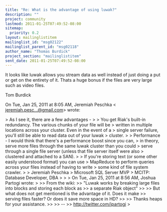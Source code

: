 ```yaml
---
title: "Re: What is the advantage of using luwak?"
description: ""
project: community
lastmod: 2011-01-25T07:49:52-08:00
sitemap:
  priority: 0.2
layout: mailinglistitem
mailinglist_id: "msg02122"
mailinglist_parent_id: "msg02118"
author_name: "Thomas Burdick"
project_section: "mailinglistitem"
sent_date: 2011-01-25T07:49:52-08:00
---
```



It looks like luwak allows you stream data as well instead of just doing a
put or get on the entirety of it. Thats a huge bonus if the files are very
large such as video files.

Tom Burdick

On Tue, Jan 25, 2011 at 8:05 AM, Jeremiah Peschka &lt;
jeremiah.pesc...@gmail.com&gt; wrote:

&gt; As I see it, there are a few advantages -
&gt;
&gt; You get Riak's built-in redundancy. The various chunks of your file will be
&gt; written in multiple locations across your cluster. Even in the event of a
&gt; single server failure, you'll still be able to read data out of your luwak
&gt; cluster.
&gt;
&gt; Performance - I would think that there's a performance boost since you can,
&gt; in theory, serve more files through the same luwak cluster than you could
&gt; serve through a single file server (unless that file server itself were also
&gt; clustered and attached to a SAN).
&gt;
&gt; If you're storing text (or some other easily understood format) you can use
&gt; MapReduce to perform queries across your files instead of having to write
&gt; some kind of file system crawler.
&gt;
&gt; Jeremiah Peschka
&gt; Microsoft SQL Server MVP
&gt; MCITP: Database Developer, DBA
&gt;
&gt;
&gt; On Tue, Jan 25, 2011 at 8:56 AM, Joshua Partogi wrote:
&gt;
&gt;&gt; From the wiki:
&gt;&gt; "Luwak works by breaking large files into blocks and storing each block as
&gt;&gt; a separate Riak object"
&gt;&gt;
&gt;&gt; But what does not get mentioned is the advantage of it. Does it make
&gt;&gt; serving files faster? Or does it save more space in HD?
&gt;&gt;
&gt;&gt; Thanks heaps for your assistance.
&gt;&gt;
&gt;&gt; --
&gt;&gt; http://twitter.com/jpartogi 
&gt;

